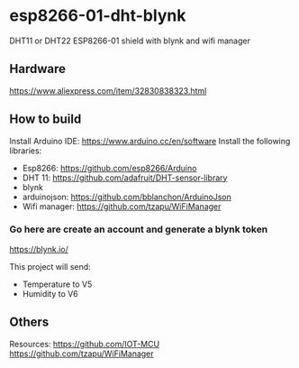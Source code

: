 # esp8266-01-dht-blynk
DHT11 or DHT22 ESP8266-01 shield with blynk and wifi manager

## Hardware
https://www.aliexpress.com/item/32830838323.html

## How to build 
Install Arduino IDE: https://www.arduino.cc/en/software
Install the following libraries:
- Esp8266: https://github.com/esp8266/Arduino
- DHT 11: https://github.com/adafruit/DHT-sensor-library
- blynk
- arduinojson: https://github.com/bblanchon/ArduinoJson
- Wifi manager: https://github.com/tzapu/WiFiManager

### Go here are create an account and generate a blynk token
https://blynk.io/

This project will send:
- Temperature to V5
- Humidity to V6

## Others

Resources: 
https://github.com/IOT-MCU
https://github.com/tzapu/WiFiManager

